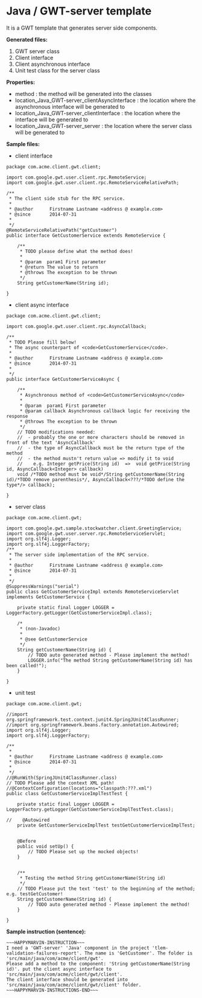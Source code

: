 # Java / GWT-server template #

It is a GWT template that generates server side components.

**Generated files:**
  1. GWT server class
  1. Client interface
  1. Client asynchronous interface
  1. Unit test class for the server class

**Properties:**
  * method :  the method will be generated into the classes
  * location\_Java\_GWT-server\_clientAsyncInterface : the location where the asynchronous interface will be generated to
  * location\_Java\_GWT-server\_clientInterface : the location where the interface will be generated to
  * location\_Java\_GWT-server\_server : the location where the server class will be generated to

**Sample files:**
  * client interface
```
package com.acme.client.gwt.client;

import com.google.gwt.user.client.rpc.RemoteService;
import com.google.gwt.user.client.rpc.RemoteServiceRelativePath;

/**
 * The client side stub for the RPC service.
 *
 * @author      Firstname Lastname <address @ example.com>
 * @since       2014-07-31
 *
 */
@RemoteServiceRelativePath("getCustomer")
public interface GetCustomerService extends RemoteService {

    /**
     * TODO please define what the method does!
     *
     * @param  param1 First parameter
     * @return The value to return
     * @throws The exception to be thrown
     */
    String getCustomerName(String id);
     
}
```

  * client async interface
```
package com.acme.client.gwt.client;

import com.google.gwt.user.client.rpc.AsyncCallback;

/**
 * TODO Please fill below!
 * The async counterpart of <code>GetCustomerService</code>.
 *
 * @author      Firstname Lastname <address @ example.com>
 * @since       2014-07-31
 *
 */
public interface GetCustomerServiceAsync {

    /**
     * Asynchronous method of <code>GetCustomerServiceAsync</code>
     *
     * @param  param1 First parameter
     * @param callback Asynchronous callback logic for receiving the response
     * @throws The exception to be thrown
     */
    // TODO modifications needed:
    //  - probably the one or more characters should be removed in front of the text 'AsyncCallback'
    //  - the type of AsyncCallback must be the return type of the method
    //  - the method mustn't return value => modify it to void
    //    e.g. Integer getPrice(String id)  =>  void getPrice(String id, AsyncCallback<Integer> callback)
    void /*TODO method must be void*/String getCustomerName(String id)/*TODO remove parenthesis*/, AsyncCallback<???/*TODO define the type*/> callback);
  
}
```

  * server class
```
package com.acme.client.gwt;

import com.google.gwt.sample.stockwatcher.client.GreetingService;
import com.google.gwt.user.server.rpc.RemoteServiceServlet;
import org.slf4j.Logger;
import org.slf4j.LoggerFactory;
/**
 * The server side implementation of the RPC service.
 *
 * @author      Firstname Lastname <address @ example.com>
 * @since       2014-07-31
 *
 */
@SuppressWarnings("serial")
public class GetCustomerServiceImpl extends RemoteServiceServlet implements GetCustomerService {

    private static final Logger LOGGER = LoggerFactory.getLogger(GetCustomerServiceImpl.class);
    
    /*
     * (non-Javadoc)
     * 
     * @see GetCustomerService
     */
    String getCustomerName(String id) {
        // TODO auto generated method - Please implement the method!
        LOGGER.info("The method String getCustomerName(String id) has been called!");
    }

}
```

  * unit test
```
package com.acme.client.gwt;

//import org.springframework.test.context.junit4.SpringJUnit4ClassRunner;
//import org.springframework.beans.factory.annotation.Autowired;
import org.slf4j.Logger;
import org.slf4j.LoggerFactory;

/**
 *
 * @author      Firstname Lastname <address @ example.com>
 * @since       2014-07-31
 *
 */
//@RunWith(SpringJUnit4ClassRunner.class)
// TODO Please add the context XML path!
//@ContextConfiguration(locations="classpath:???.xml")
public class GetCustomerServiceImplTestTest {

    private static final Logger LOGGER = LoggerFactory.getLogger(GetCustomerServiceImplTestTest.class);

//    @Autowired
    private GetCustomerServiceImplTest testGetCustomerServiceImplTest;


    @Before
    public void setUp() {
        // TODO Please set up the mocked objects!
    }
    
    
    /**
     * Testing the method String getCustomerName(String id)
     */
    // TODO Please put the text 'test' to the beginning of the method; e.g. testGetCustomer!
    String getCustomerName(String id) {
        // TODO auto generated method - Please implement the method!
    }
    
}
```

**Sample instruction (sentence):**
```
~~~HAPPYMARVIN-INSTRUCTION~~~
I need a 'GWT-server' 'Java' component in the project 'tlem-validation-failures-report'. The name is 'GetCustomer'. The folder is 'src/main/java/com/acme/client/gwt'. 
Please add a method to the component: 'String getCustomerName(String id)'. put the client async interface to 'src/main/java/com/acme/client/gwt/client'. 
The client interface should be generated into 'src/main/java/com/acme/client/gwt/client' folder.
~~~HAPPYMARVIN-INSTRUCTIONS-END~~~
```